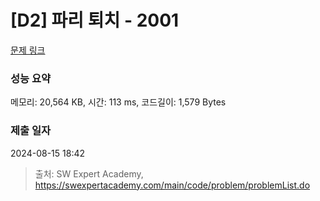 # [D2] 파리 퇴치 - 2001 

[문제 링크](https://swexpertacademy.com/main/code/problem/problemDetail.do?contestProbId=AV5PzOCKAigDFAUq) 

### 성능 요약

메모리: 20,564 KB, 시간: 113 ms, 코드길이: 1,579 Bytes

### 제출 일자

2024-08-15 18:42



> 출처: SW Expert Academy, https://swexpertacademy.com/main/code/problem/problemList.do